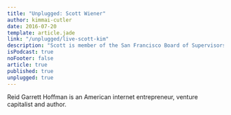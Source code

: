 ```yaml
---
title: "Unplugged: Scott Wiener"
author: kimmai-cutler
date: 2016-07-20
template: article.jade
link: "/unplugged/live-scott-kim"
description: "Scott is member of the San Francisco Board of Supervisors and current candidate for the California State Senate."
isPodcast: true
noFooter: false
article: true
published: true
unplugged: true
---
```


<p>
  Reid Garrett Hoffman is an American internet entrepreneur, venture capitalist and author.
</p>
